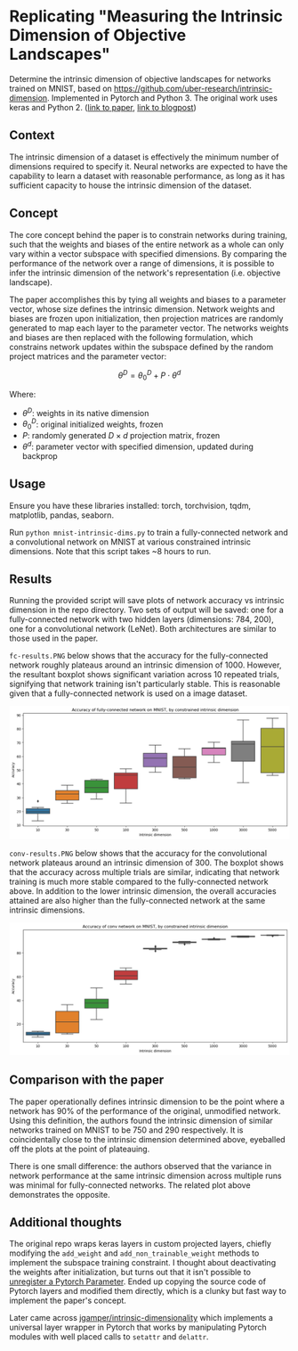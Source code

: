 # Replicating "Measuring the Intrinsic Dimension of Objective Landscapes"

Determine the intrinsic dimension of objective landscapes for networks trained on MNIST, based on https://github.com/uber-research/intrinsic-dimension. Implemented in Pytorch and Python 3. The original work uses keras and Python 2. ([link to paper](https://arxiv.org/pdf/1804.08838.pdf), [link to blogpost](https://eng.uber.com/intrinsic-dimension/))

## Context

The intrinsic dimension of a dataset is effectively the minimum number of dimensions required to specify it. Neural networks are expected to have the capability to learn a dataset with reasonable performance, as long as it has sufficient capacity to house the intrinsic dimension of the dataset. 
 
## Concept

The core concept behind the paper is to constrain networks during training, such that the weights and biases of the entire network as a whole can only vary within a vector subspace with specified dimensions. By comparing the performance of the network over a range of dimensions, it is possible to infer the intrinsic dimension of the network's representation (i.e. objective landscape).

The paper accomplishes this by tying all weights and biases to a parameter vector, whose size defines the intrinsic dimension. Network weights and biases are frozen upon initialization, then projection matrices are randomly generated to map each layer to the parameter vector. The networks weights and biases are then replaced with the following formulation, which constrains network updates within the subspace defined by the random project matrices and the parameter vector:

$$ \theta ^ D = \theta_0^D + P \cdot \theta ^ d  $$

Where:
+ $\theta ^ D$: weights in its native dimension
+ $\theta_0 ^ D$: original initialized weights, frozen
+ $P$: randomly generated $D \times d$ projection matrix, frozen
+ $\theta ^ d$: parameter vector with specified dimension, updated during backprop

## Usage

Ensure you have these libraries installed: torch, torchvision, tqdm, matplotlib, pandas, seaborn.

Run `python mnist-intrinsic-dims.py` to train a fully-connected network and a convolutional network on MNIST at various constrained intrinsic dimensions. Note that this script takes ~8 hours to run. 

## Results

<!-- TODO later: add comparison with no subspace constraints -->

Running the provided script will save plots of network accuracy vs intrinsic dimension in the repo directory. Two sets of output will be saved: one for a fully-connected network with two hidden layers (dimensions: 784, 200), one for a convolutional network (LeNet). Both architectures are similar to those used in the paper.

`fc-results.PNG` below shows that the accuracy for the fully-connected network roughly plateaus around an intrinsic dimension of 1000. However, the resultant boxplot shows significant variation across 10 repeated trials, signifying that network training isn't particularly stable. This is reasonable given that a fully-connected network is used on a image dataset.

![](sample_output/fc-results-20220427.PNG)

`conv-results.PNG` below shows that the accuracy for the convolutional network plateaus around an intrinsic dimension of 300. The boxplot shows that the accuracy across multiple trials are similar, indicating that network training is much more stable compared to the fully-connected network above. In addition to the lower intrinsic dimension, the overall accuracies attained are also higher than the fully-connected network at the same intrinsic dimensions.

![](sample_output/conv-results-20220427.PNG)

## Comparison with the paper

The paper operationally defines intrinsic dimension to be the point where a network has 90% of the performance of the original, unmodified network. Using this definition, the authors found the intrinsic dimension of similar networks trained on MNIST to be 750 and 290 respectively. It is coincidentally close to the intrinsic dimension determined above, eyeballed off the plots at the point of plateauing.

There is one small difference: the authors observed that the variance in network performance at the same intrinsic dimension across multiple runs was minimal for fully-connected networks. The related plot above demonstrates the opposite. 

## Additional thoughts

The original repo wraps keras layers in custom projected layers, chiefly modifying the `add_weight` and `add_non_trainable_weight` methods to implement the subspace training constraint. I thought about deactivating the weights after initialization, but turns out that it isn't possible to [unregister a Pytorch Parameter](https://discuss.pytorch.org/t/how-to-unregister-a-parameter-from-a-module/36424/7). Ended up copying the source code of Pytorch layers and modified them directly, which is a clunky but fast way to implement the paper's concept.

Later came across [jgamper/intrinsic-dimensionality](https://github.com/jgamper/intrinsic-dimensionality) which implements a universal layer wrapper in Pytorch that works by manipulating Pytorch modules with well placed calls to `setattr` and `delattr`. 